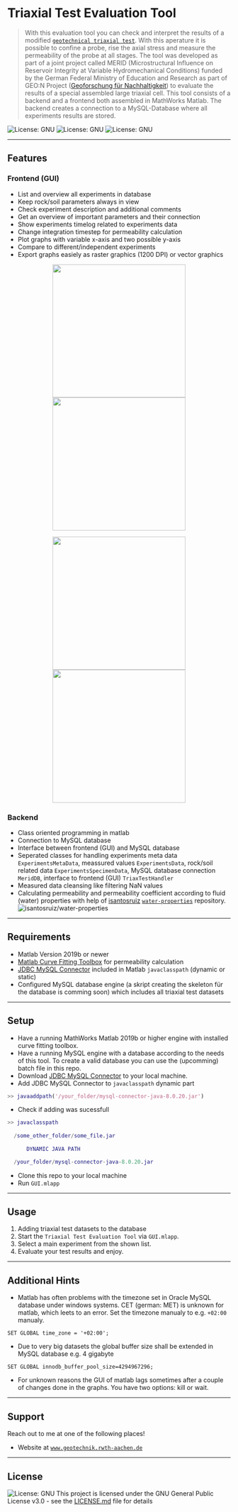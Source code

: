 # Triaxial Test Evaluation Tool

> With this evaluation tool you can check and interpret the results of a modified <a href="https://en.wikipedia.org/wiki/Triaxial_shear_test" target="_blank">`geotechnical triaxial test`</a>. With this aperature it is possible to confine a probe, rise the axial stress and measure the permeability of the probe at all stages. The tool was developed as part of a joint project called MERID (Microstructural Influence on Reservoir Integrity at Variable Hydromechanical Conditions) funded by the German Federal Ministry of Education and Research as part of GEO:N Project ([Geoforschung für Nachhaltigkeit](https://www.bmbf.de/de/geoforschung-2398.html)) to evaluate the results of a special assembled large triaxial cell. This tool consists of a backend and a frontend both assembled in MathWorks Matlab. The backend creates a connection to a MySQL-Database where all experiments results are stored.

![License: GNU](https://img.shields.io/github/license/froido/merid_triaxial_data_analysis?style=flat-square)
![License: GNU](https://img.shields.io/github/release-date/froido/merid_triaxial_data_analysis?style=flat-square)
![License: GNU](https://img.shields.io/github/v/release/froido/merid_triaxial_data_analysis?style=flat-square)

---

## Features

### Frontend (GUI)

 - List and overview all experiments in database
 - Keep rock/soil parameters always in view
 - Check experiment description and additional comments
 - Get an overview of important parameters and their connection
 - Show experiments timelog related to experiments data
 - Change integration timestep for permeability calculation
 - Plot graphs with variable x-axis and two possible y-axis
 - Compare to different/independent experiments
 - Export graphs easiely as raster graphics (1200 DPI) or vector graphics

<p align="center">
  <img src = "https://github.com/froido/merid_triaxial_data_analysis/blob/master/sample/experiments_list.png" width=300> <img src = "https://github.com/froido/merid_triaxial_data_analysis/blob/master/sample/data_overview.png" width=300>
</p><p align="center">
  <img src = "https://github.com/froido/merid_triaxial_data_analysis/blob/master/sample/data_vs_timelog.png" width=300> <img src = "https://github.com/froido/merid_triaxial_data_analysis/blob/master/sample/comparison.png" width=300>
</p>
 

### Backend

 - Class oriented programming in matlab
 - Connection to MySQL database
 - Interface between frontend (GUI) and MySQL database
 - Seperated classes for handling experiments meta data `ExperimentsMetaData`, meassured values `ExperimentsData`, rock/soil related data `ExperimentsSpecimenData`, MySQL database connection `MeridDB`, interface to frontend (GUI) `TriaxTestHandler`
 - Measured data cleansing like filtering NaN values
 - Calculating permeability and permeability coefficient according to fluid (water) properties with help of <a href="https://github.com/isantosruiz" target="_blank">isantosruiz</a> <a href="https://github.com/isantosruiz/water-properties" target="_blank">`water-properties`</a> repository.
 ![isantosruiz/water-properties](https://img.shields.io/github/license/isantosruiz/water-properties?style=flat-square)


---

## Requirements

 - Matlab Version 2019b or newer
 - [Matlab Curve Fitting Toolbox](https://de.mathworks.com/products/curvefitting.html) for permeability calculation
 - [JDBC MySQL Connector](https://dev.mysql.com/doc/connector-j/8.0/en/) included in Matlab `javaclasspath` (dynamic or static)
 - Configured MySQL database engine (a skript creating the skeleton für the database is comming soon) which includes all triaxial test datasets
 
 ---
 
## Setup

 - Have a running MathWorks Matlab 2019b or higher engine with installed curve fitting toolbox.
 - Have a running MySQL engine with a database according to the needs of this tool. To create a valid database you can use the (upcomming) batch file in this repo.
 - Download [JDBC MySQL Connector](https://dev.mysql.com/doc/connector-j/8.0/en/) to your local machine.
 - Add JDBC MySQL Connector to `javaclasspath` dynamic part
  ```matlab
  >> javaaddpath('/your_folder/mysql-connector-java-8.0.20.jar')
  ```
 - Check if adding was sucessfull
  ```matlab
  >> javaclasspath
    
    /some_other_folder/some_file.jar
    
        DYNAMIC JAVA PATH

    /your_folder/mysql-connector-java-8.0.20.jar
  ```
 - Clone this repo to your local machine
 - Run `GUI.mlapp`
 

---

## Usage

1. Adding triaxial test datasets to the database
2. Start the `Triaxial Test Evaluation Tool` via `GUI.mlapp`.
3. Select a main experiment from the shown list.
4. Evaluate your test results and enjoy.

---

## Additional Hints

 - Matlab has often problems with the timezone set in Oracle MySQL database under windows systems. CET (german: MET) is unknown for matlab, which leets to an error. Set the timezone manualy to e.g. `+02:00` manualy.
 ```mysql
 SET GLOBAL time_zone = '+02:00';
 ```
 - Due to very big datasets the global buffer size shall be extended in MySQL database e.g. 4 gigabyte
 ```mysql
 SET GLOBAL innodb_buffer_pool_size=4294967296;
 ```
 - For unknown reasons the GUI of matlab lags sometimes after a couple of changes done in the graphs. You have two options: kill or wait.

---

## Support

Reach out to me at one of the following places!

- Website at <a href="http://www.geotechnik.rwth-aachen.de/index.php?section=Biebricher_en" target="_blank">`www.geotechnik.rwth-aachen.de`</a>

---

## License

![License: GNU](https://img.shields.io/github/license/froido/merid_triaxial_data_analysis?style=flat-square)
This project is licensed under the GNU General Public License v3.0 - see the [LICENSE.md](LICENSE.md) file for details

